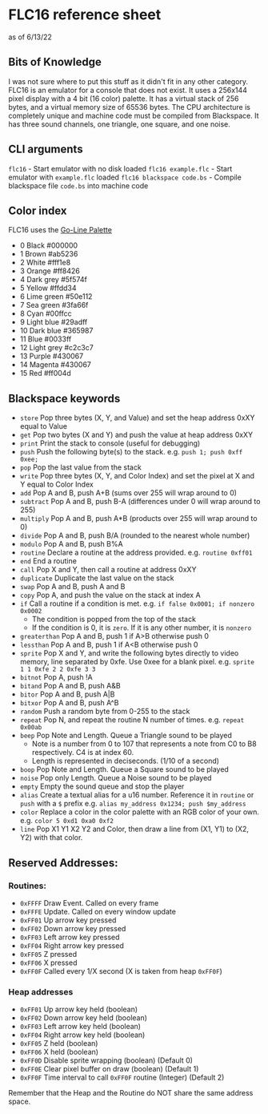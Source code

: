 # FLC16 reference sheet
as of 6/13/22

## Bits of Knowledge
I was not sure where to put this stuff as it didn't fit in any other category.  
FLC16 is an emulator for a console that does not exist. It uses a 256x144 pixel display with a 4 bit (16 color) palette. 
It has a virtual stack of 256 bytes, and a virtual memory size of 65536 bytes. 
The CPU architecture is completely unique and machine code must be compiled from Blackspace.
It has three sound channels, one triangle, one square, and one noise.

## CLI arguments
`flc16` - Start emulator with no disk loaded
`flc16 example.flc` - Start emulator with `example.flc` loaded
`flc16 blackspace code.bs` - Compile blackspace file `code.bs` into machine code

## Color index
FLC16 uses the [Go-Line Palette](https://lospec.com/palette-list/go-line)

* 0 Black #000000
* 1 Brown #ab5236
* 2 White #fff1e8
* 3 Orange #ff8426
* 4 Dark grey #5f574f
* 5 Yellow #ffdd34
* 6 Lime green #50e112
* 7 Sea green #3fa66f
* 8 Cyan #00ffcc
* 9 Light blue #29adff
* 10 Dark blue #365987
* 11 Blue #0033ff
* 12 Light grey #c2c3c7
* 13 Purple #430067
* 14 Magenta #430067
* 15 Red #ff004d

## Blackspace keywords
* `store` Pop three bytes (X, Y, and Value) and set the heap address 0xXY equal to Value
* `get` Pop two bytes (X and Y) and push the value at heap address 0xXY
* `print` Print the stack to console (useful for debugging)
* `push` Push the following byte(s) to the stack. e.g. `push 1; push 0xff 0xee;`
* `pop` Pop the last value from the stack
* `write` Pop three bytes (X, Y, and Color Index) and set the pixel at X and Y equal to Color Index
* `add` Pop A and B, push A+B (sums over 255 will wrap around to 0)
* `subtract` Pop A and B, push B-A (differences under 0 will wrap around to 255)
* `multiply` Pop A and B, push A\*B (products over 255 will wrap around to 0)
* `divide` Pop A and B, push B/A (rounded to the nearest whole number)
* `modulo` Pop A and B, push B%A
* `routine` Declare a routine at the address provided. e.g. `routine 0xff01`
* `end` End a routine
* `call` Pop X and Y, then call a routine at address 0xXY
* `duplicate` Duplicate the last value on the stack
* `swap` Pop A and B, push A and B
* `copy` Pop A, and push the value on the stack at index A
* `if` Call a routine if a condition is met. e.g. `if false 0x0001; if nonzero 0x0002`
    - The condition is popped from the top of the stack
    - If the condition is 0, it is `zero`. If it is any other number, it is `nonzero`
* `greaterthan` Pop A and B, push 1 if A\>B otherwise push 0
* `lessthan` Pop A and B, push 1 if A\<B otherwise push 0
* `sprite` Pop X and Y, and write the following bytes directly to video memory, line separated by 0xfe. Use 0xee for a blank pixel. e.g. `sprite 1 1 0xfe 2 2 0xfe 3 3`
* `bitnot` Pop A, push !A
* `bitand` Pop A and B, push A&B
* `bitor` Pop A and B, push A\|B
* `bitxor` Pop A and B, push A^B
* `random` Push a random byte from 0-255 to the stack
* `repeat` Pop N, and repeat the routine N number of times. e.g. `repeat 0x00ab`
* `beep` Pop Note and Length. Queue a Triangle sound to be played
	- Note is a number from 0 to 107 that represents a note from C0 to B8 respectively. C4 is at index 60.
	- Length is represented in deciseconds. (1/10 of a second)
* `boop` Pop Note and Length. Queue a Square sound to be played
* `noise` Pop only Length. Queue a Noise sound to be played
* `empty` Empty the sound queue and stop the player
* `alias` Create a textual alias for a u16 number. Reference it in `routine` or `push` with a `$` prefix e.g. `alias my_address 0x1234; push $my_address` 
* `color` Replace a color in the color palette with an RGB color of your own. e.g. `color 5 0xd1 0xa0 0xf2`
* `line` Pop X1 Y1 X2 Y2 and Color, then draw a line from (X1, Y1) to (X2, Y2) with that color.

## Reserved Addresses:
### Routines:
* `0xFFFF` Draw Event. Called on every frame
* `0xFFFE` Update. Called on every window update
* `0xFF01` Up arrow key pressed
* `0xFF02` Down arrow key pressed
* `0xFF03` Left arrow key pressed
* `0xFF04` Right arrow key pressed
* `0xFF05` Z pressed
* `0xFF06` X pressed
* `0xFF0F` Called every 1/X second (X is taken from heap `0xFF0F`)

### Heap addresses
* `0xFF01` Up arrow key held (boolean)
* `0xFF02` Down arrow key held (boolean)
* `0xFF03` Left arrow key held (boolean)
* `0xFF04` Right arrow key held (boolean)
* `0xFF05` Z held (boolean)
* `0xFF06` X held (boolean)
* `0xFF0D` Disable sprite wrapping (boolean) (Default 0)
* `0xFF0E` Clear pixel buffer on draw (boolean) (Default 1)
* `0xFF0F` Time interval to call `0xFF0F` routine (Integer) (Default 2)

Remember that the Heap and the Routine do NOT share the same address space.